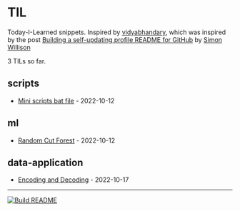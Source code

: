 # TIL

Today-I-Learned snippets. Inspired by [vidyabhandary](https://github.com/vidyabhandary), which was inspired by the post [Building a self-updating profile README for GitHub](https://simonwillison.net/2020/Jul/10/self-updating-profile-readme/) by [Simon Willison](https://github.com/simonw) 

<!-- count starts -->3<!-- count ends --> TILs so far. 
<!-- index starts -->
## scripts

* [Mini scripts bat file](https://github.com/marcelcastrobr/til/blob/main/scripts/script_create_open_folders.md) - 2022-10-12

## ml

* [Random Cut Forest](https://github.com/marcelcastrobr/til/blob/main/ml/random_cut_forest.md) - 2022-10-12

## data-application

* [Encoding and Decoding](https://github.com/marcelcastrobr/til/blob/main/data-application/encoding.md) - 2022-10-17
<!-- index ends -->

---

[![Build README](https://github.com/marcelcastrobr/til/workflows/Build%20README/badge.svg)](https://github.com/marcelcastrobr/TIL/actions)
